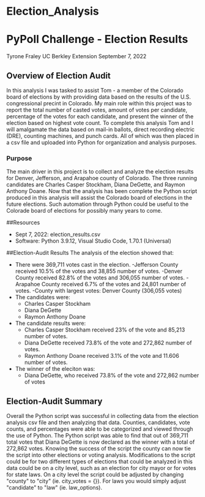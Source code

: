 # Election_Analysis

# PyPoll Challenge - Election Results
Tyrone Fraley 
UC Berkley Extension 
September 7, 2022 

## Overview of Election Audit

In this analysis I was tasked to assist Tom - a member of the Colorado board of elections by with providing data based on the results of the U.S. congressional precint in Colorado. My main role within this project was to report the total number of casted votes, amount of votes per candidate, percentage of the votes for each candidate, and present the winner of the election based on highest vote count. To complete this analysis Tom and I will amalgamate the data based on mail-in ballots, direct recording electric (DRE), counting machines, and punch cards. All of which was then placed in a csv file and uploaded into Python for organization and analysis purposes.

### Purpose

The main driver in this project is to collect and analyze the election results for Denver, Jefferson, and Arapahoe county of Colorado. The three running candidates are Charles Casper Stockham, Diana DeGette, and Raymon Anthony Doane. Now that the analysis has been complete the Python script produced in this analysis will assist the Colorado board of elections in the future elections. Such automation through Python could be useful to the Colorade board of elections for possibly many years to come. 

##Resources
- Sept 7, 2022: election_results.csv
- Software: Python 3.9.12, Visual Studio Code, 1.70.1 (Universal)

##Election-Audit Results
The analysis of the election showed that:
- There were 369,711 votes cast in the election.
    -Jefferson County received 10.5% of the votes and 38,855 number of votes.
    -Denver County received 82.8% of the votes and 306,055 number of votes.
    -Arapahoe County received 6.7% of the votes and 24,801 number of votes.
-County with largest votes: Denver County (306,055 votes)
- The candidates were:
    - Charles Casper Stockham
    - Diana DeGette
    - Raymon Anthony Doane
- The candidate results were:
    - Charles Casper Stockham received 23% of the vote and 85,213 number of votes.
    - Diana DeGette received 73.8% of the vote and 272,862 number of votes.
    - Raymon Anthony Doane received 3.1% of the vote and 11.606 number of votes.
- The winner of the eleciton was:
    - Diana DeGette, who received 73.8% of the vote and 272,862 number of votes
    
## Election-Audit Summary

Overall the Python script was successful in collecting data from the election analysis csv file and then analyzing that data. Counties, candidates, vote counts, and percentages were able to be categorized and viewed through the use of Python. The Python script was able to find that out of 369,711 total votes that Diana DeGette is now declared as the winner with a total of 272,862 votes. Knowing the success of the script the county can now tie the script into other elections or voting analysis. Modifications to the script could be for two different types of elections that could be analyzed in this data could be on a city level, such as an election for city mayor or for votes for state laws. On a city level the script could be adjusted by changing "county" to "city" (ie. city_votes = {}). For laws you would simply adjust "candidate" to "law" (ie. law_options).

 
